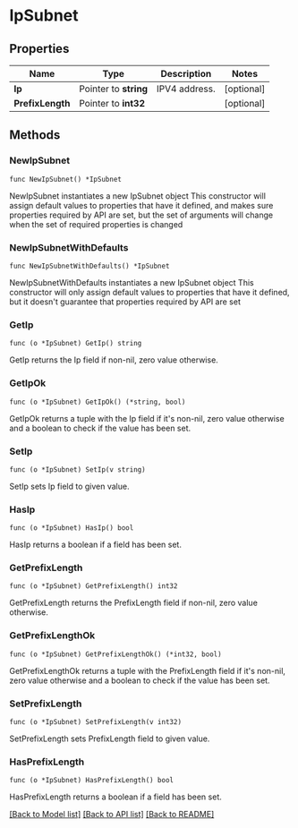# IpSubnet

## Properties

Name | Type | Description | Notes
------------ | ------------- | ------------- | -------------
**Ip** | Pointer to **string** | IPV4 address. | [optional] 
**PrefixLength** | Pointer to **int32** |  | [optional] 

## Methods

### NewIpSubnet

`func NewIpSubnet() *IpSubnet`

NewIpSubnet instantiates a new IpSubnet object
This constructor will assign default values to properties that have it defined,
and makes sure properties required by API are set, but the set of arguments
will change when the set of required properties is changed

### NewIpSubnetWithDefaults

`func NewIpSubnetWithDefaults() *IpSubnet`

NewIpSubnetWithDefaults instantiates a new IpSubnet object
This constructor will only assign default values to properties that have it defined,
but it doesn't guarantee that properties required by API are set

### GetIp

`func (o *IpSubnet) GetIp() string`

GetIp returns the Ip field if non-nil, zero value otherwise.

### GetIpOk

`func (o *IpSubnet) GetIpOk() (*string, bool)`

GetIpOk returns a tuple with the Ip field if it's non-nil, zero value otherwise
and a boolean to check if the value has been set.

### SetIp

`func (o *IpSubnet) SetIp(v string)`

SetIp sets Ip field to given value.

### HasIp

`func (o *IpSubnet) HasIp() bool`

HasIp returns a boolean if a field has been set.

### GetPrefixLength

`func (o *IpSubnet) GetPrefixLength() int32`

GetPrefixLength returns the PrefixLength field if non-nil, zero value otherwise.

### GetPrefixLengthOk

`func (o *IpSubnet) GetPrefixLengthOk() (*int32, bool)`

GetPrefixLengthOk returns a tuple with the PrefixLength field if it's non-nil, zero value otherwise
and a boolean to check if the value has been set.

### SetPrefixLength

`func (o *IpSubnet) SetPrefixLength(v int32)`

SetPrefixLength sets PrefixLength field to given value.

### HasPrefixLength

`func (o *IpSubnet) HasPrefixLength() bool`

HasPrefixLength returns a boolean if a field has been set.


[[Back to Model list]](../README.md#documentation-for-models) [[Back to API list]](../README.md#documentation-for-api-endpoints) [[Back to README]](../README.md)


